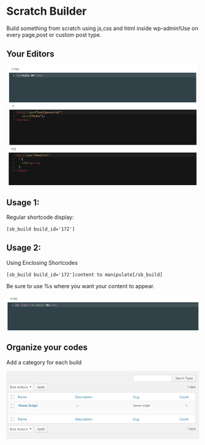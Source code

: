 # Scratch Builder
Build something from scratch using js,css and html inside wp-admin!Use on every page,post or custom post type.


## Your Editors

<img src="assets/images/Screenshot_2.png"/>
<img src="assets/images/Screenshot_3.png"/>
<img src="assets/images/Screenshot_5.png"/>

## Usage 1:

Regular shortcode display:

```
[sb_build build_id='172']﻿
```

## Usage 2:

Using Enclosing Shortcodes

```
[sb_build build_id='172']﻿content to manipulate[/sb_build]
```
Be sure to use %s where you want your content to appear.

<img src="assets/images/Screenshot_6.png"/>

## Organize your codes

Add a category for each build

<img src="assets/images/Screenshot_8.png"/>